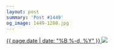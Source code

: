 ```yaml
---
layout: post
summary: 'Post #1449'
og_image: 1449-1280.jpg
---
```


<p>
 <time>
  <a href="/1449">
   {{ page.date | date: "%B %-d, %Y" }}
  </a>
 </time>
 <a href="/1449">
  <img sizes="(min-width: 700px) 50vw, calc(100vw - 2rem)" src="{{ site.assets_url }}/1449-640.jpg" srcset="{{ site.assets_url }}/1449-320.jpg 320w, {{ site.assets_url }}/1449-640.jpg 640w, {{ site.assets_url }}/1449-960.jpg 960w, {{ site.assets_url }}/1449-1280.jpg 1280w"/>
 </a>
</p>

